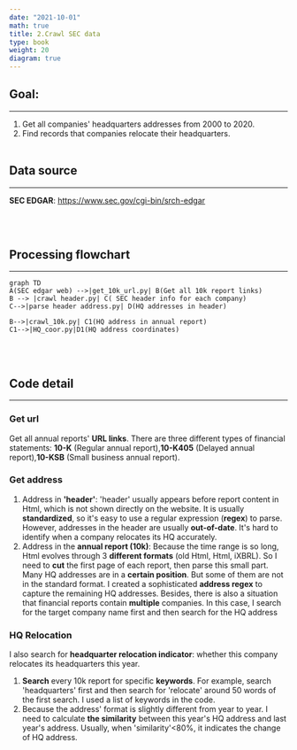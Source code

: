 ```yaml
---
date: "2021-10-01"
math: true
title: 2.Crawl SEC data
type: book
weight: 20
diagram: true
---
```

## Goal:

---

1.  Get all companies' headquarters addresses from 2000 to 2020.
2.  Find records that companies relocate their headquarters.
<br/><br/>

## Data source
---
**SEC EDGAR**: <u>https://www.sec.gov/cgi-bin/srch-edgar</u>

<br/><br/>

## Processing flowchart
---
```mermaid
graph TD
A(SEC edgar web) -->|get_10k_url.py| B(Get all 10k report links)
B --> |crawl header.py| C( SEC header info for each company)
C-->|parse header address.py| D(HQ addresses in header)

B-->|crawl_10k.py| C1(HQ address in annual report)
C1-->|HQ_coor.py|D1(HQ address coordinates)

```
<br/><br/>
## Code detail

---

### Get url
Get all annual reports' **URL links**. There are three different types of financial statements: **10-K** (Regular annual report),**10-K405** (Delayed annual report),**10-KSB** (Small business annual report).

### Get address
1. Address in **'header'**: 'header' usually appears before report content in Html, which is not shown directly on the website. It is usually **standardized**, so it's easy to use a regular expression (**regex**) to parse. However, addresses in the header are usually **out-of-date**. It's hard to identify when a company relocates its HQ accurately.
2. Address in the **annual report (10k)**: Because the time range is so long, Html evolves through 3 **different formats** (old Html, Html, iXBRL). So I need to **cut**  the first page of each report, then parse this small part. Many HQ addresses are in a **certain position**. But some of them are not in the standard format. I created a sophisticated **address regex** to capture the remaining HQ addresses. Besides, there is also a situation that financial reports contain **multiple** companies. In this case, I search for the target company name first and then search for the HQ address

### HQ Relocation
I also search for **headquarter relocation indicator**: whether this company relocates its headquarters this year.
1.  **Search** every 10k report for specific **keywords**. For example, search 'headquarters' first and then search for 'relocate' around 50 words of the first search. I used a list of keywords in the code.
2.  Because the address' format is slightly different from year to year. I need to calculate **the similarity** between this year's HQ address and last year's address. Usually, when 'similarity'<80%, it indicates the change of HQ address.